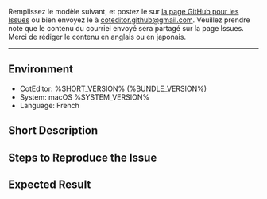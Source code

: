 Remplissez le modèle suivant, et postez le sur [la page GitHub pour les Issues](https://github.com/coteditor/CotEditor/issues) ou bien envoyez le à <coteditor.github@gmail.com>.
Veuillez prendre note que le contenu du courriel envoyé sera partagé sur la page Issues. Merci de rédiger le contenu en anglais ou en japonais.

---

## Environment

- CotEditor: %SHORT_VERSION% (%BUNDLE_VERSION%)
- System: macOS %SYSTEM_VERSION%
- Language: French

## Short Description

<!-- insérez votre commentaire ici -->

## Steps to Reproduce the Issue

<!-- insérez votre commentaire ici -->

## Expected Result

<!-- insérez votre commentaire ici -->
